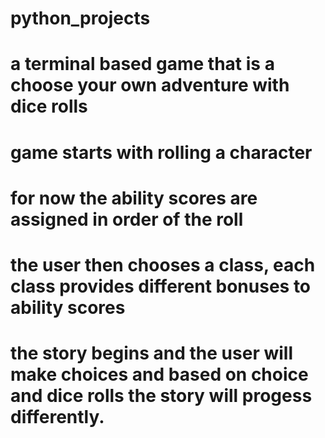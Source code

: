 # python_projects
# a terminal based game that is a choose your own adventure with dice rolls
# game starts with rolling a character
# for now the ability scores are assigned in order of the roll
# the user then chooses a class, each class provides different bonuses to ability scores
# the story begins and the user will make choices and based on choice and dice rolls the story will progess differently.
